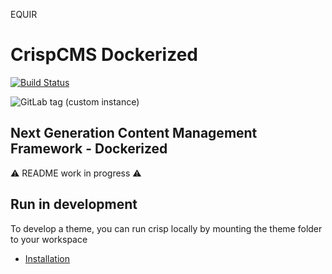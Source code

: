 EQUIR



# CrispCMS Dockerized

[![Build Status](https://ci.internal.jrbit.de/api/badges/crispcms/core/status.svg)](https://ci.internal.jrbit.de/crispcms/core)

![GitLab tag (custom instance)](https://img.shields.io/gitlab/v/tag/crispcms/core?gitlab_url=https%3A%2F%2Fgitlab.internal.jrbit.de&sort=semver)

<h2>Next Generation Content Management Framework - Dockerized</h2>

⚠️ README work in progress ⚠️

## Run in development

To develop a theme, you can run crisp locally by mounting the theme folder to your workspace

- [Installation](https://crispcms.jrbit.de/#/?id=installation)